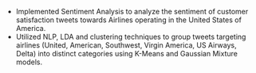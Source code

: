 * Implemented Sentiment Analysis to analyze the sentiment of customer satisfaction tweets towards Airlines operating in the
United States of America.
* Utilized NLP, LDA and clustering techniques to group tweets targeting airlines (United, American, Southwest, Virgin America,
US Airways, Delta) into distinct categories using K-Means and Gaussian Mixture models.
